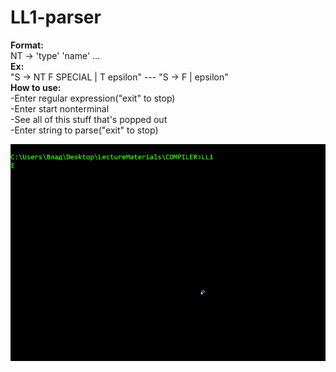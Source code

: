 # LL1-parser

**Format:**  
NT -> 'type' 'name' ...  
**Ex:**  
"S -> NT F SPECIAL | T epsilon" --- "S -> F | epsilon"  
**How to use:**  
-Enter regular expression("exit" to stop)  
-Enter start nonterminal  
-See all of this stuff that's popped out  
-Enter string to parse("exit" to stop)  

![](test.gif)
